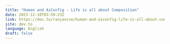 ```yaml
---
title: "Human and AiConfig - Life is all about Composition"
date: 2023-12-10T03:59:23Z
link: https://dev.to/ranjancse/human-and-aiconfig-life-is-all-about-composition-i29?utm_medium=RSS&utm_source=news.12bit.vn
site: dev.to
language: English
draft: false
---
```

